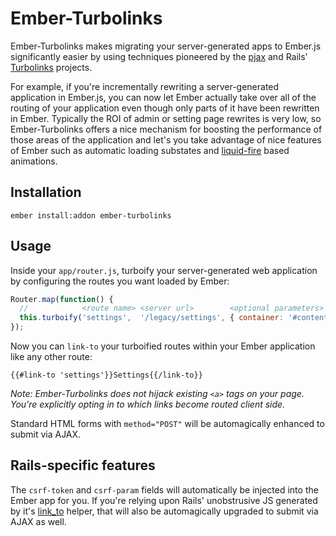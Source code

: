 # Ember-Turbolinks

Ember-Turbolinks makes migrating your server-generated apps to Ember.js significantly easier by using techniques pioneered by the [pjax](https://github.com/defunkt/jquery-pjax) and Rails' [Turbolinks](https://github.com/rails/turbolinks) projects.

For example, if you're incrementally rewriting a server-generated application in Ember.js, you can now let Ember actually take over all of the routing of your application even though only parts of it have been rewritten in Ember. Typically the ROI of admin or setting page rewrites is very low, so Ember-Turbolinks offers a nice mechanism for boosting the performance of those areas of the application and let's you take advantage of nice features of Ember such as automatic loading substates and [liquid-fire](http://ef4.github.io/liquid-fire/) based animations.

## Installation

`ember install:addon ember-turbolinks`

## Usage

Inside your `app/router.js`, turboify your server-generated web application by configuring the routes you want loaded by Ember:

```js
Router.map(function() {
  //            <route name> <server url>        <optional parameters>
  this.turboify('settings',  '/legacy/settings', { container: '#content', path: '/admin/settings' });
});
```

Now you can `link-to` your turboified routes within your Ember application like any other route:

`{{#link-to 'settings'}}Settings{{/link-to}}`

*Note: Ember-Turbolinks does not hijack existing `<a>` tags on your page. You're explicitly opting in to which links become routed client side.*

Standard HTML forms with `method="POST"` will be automagically enhanced to submit via AJAX.

## Rails-specific features

The `csrf-token` and `csrf-param` fields will automatically be injected into the Ember app for you. If you're relying upon Rails' unobstrusive JS generated by it's [link_to](http://api.rubyonrails.org/classes/ActionView/Helpers/UrlHelper.html#method-i-link_to) helper, that will also be automagically upgraded to submit via AJAX as well.
